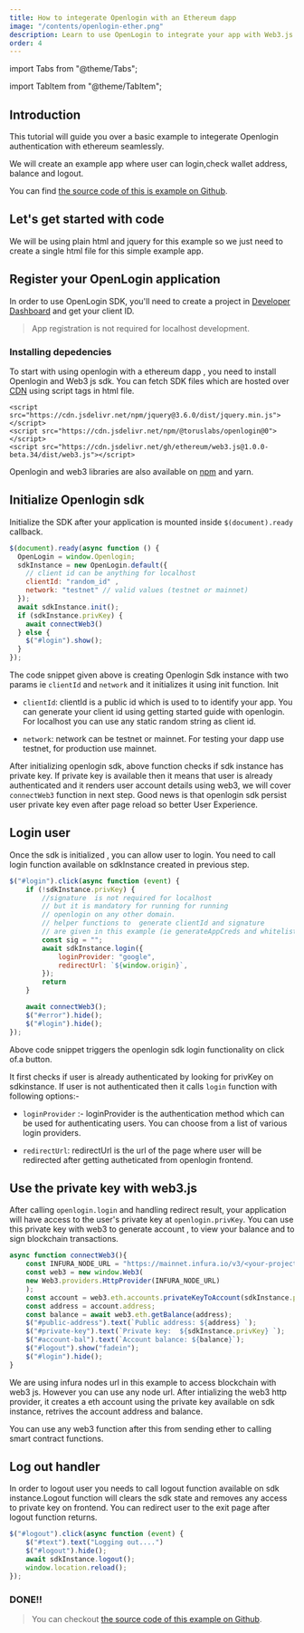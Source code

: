 ```yaml
---
title: How to integerate Openlogin with an Ethereum dapp
image: "/contents/openlogin-ether.png"
description: Learn to use OpenLogin to integrate your app with Web3.js
order: 4
---
```


import Tabs from "@theme/Tabs";

import TabItem from "@theme/TabItem";

## Introduction

This tutorial will guide you over a basic example to integerate Openlogin authentication with ethereum seamlessly.

We will create an example app where user can login,check wallet address, balance and logout.



You can find [the source code of this is example on Github](https://github.com/himanshuchawla009/openlogin-web-example).

## Let's get started with code

We will be using plain html and jquery for this example so we just need to create a single html file for this simple example app.


## Register your OpenLogin application

In order to use OpenLogin SDK, you'll need to create a project in
[Developer Dashboard](https://developer.tor.us) and get your client ID.

> App registration is not required for localhost development.

### Installing depedencies

To start with using openlogin with a ethereum dapp , you need to install Openlogin and Web3 js sdk. You can fetch SDK files which are hosted over [CDN](https://www.jsdelivr.com/package/npm/@toruslabs/openlogin) using script tags in html file.



```shell
<script src="https://cdn.jsdelivr.net/npm/jquery@3.6.0/dist/jquery.min.js"></script>
<script src="https://cdn.jsdelivr.net/npm/@toruslabs/openlogin@0"></script>
<script src="https://cdn.jsdelivr.net/gh/ethereum/web3.js@1.0.0-beta.34/dist/web3.js"></script>
```

Openlogin and web3 libraries are also available on [npm](https://www.npmjs.com/package/@toruslabs/openlogin) and yarn.


## Initialize Openlogin sdk

Initialize the SDK after your application is mounted inside `$(document).ready` callback.

```js
$(document).ready(async function () {
  OpenLogin = window.Openlogin;
  sdkInstance = new OpenLogin.default({
    // client id can be anything for localhost
    clientId: "random_id" ,
    network: "testnet" // valid values (testnet or mainnet)
  });
  await sdkInstance.init();
  if (sdkInstance.privKey) {
    await connectWeb3()
  } else {
    $("#login").show();
  }
});
```

The code snippet given above is creating Openlogin Sdk instance  with two params ie `clientId` and `network` and it initializes it using init function. Init

- `clientId`: clientId is a public id which is used to to identify your app. You can generate your client id using getting started guide with openlogin. For localhost you can use any static random string as client id.

- `network`: network can be testnet or mainnet. For testing your dapp use testnet, for production use mainnet.

After initializing openlogin sdk, above function checks if sdk instance has private key. If private key is available then it means that user is already authenticated and it renders user account details using web3, we will cover `connectWeb3` function in next step. Good news is that openlogin sdk persist user private key even after page reload so better User Experience.

## Login user

Once the sdk is initialized , you can allow user to login. You need to call login function available on sdkInstance created in previous step.

```js
$("#login").click(async function (event) {
    if (!sdkInstance.privKey) {
        //signature  is not required for localhost
        // but it is mandatory for running for running
        // openlogin on any other domain.
        // helper functions to  generate clientId and signature
        // are given in this example (ie generateAppCreds and whitelistOrigin).
        const sig = "";
        await sdkInstance.login({
            loginProvider: "google",
            redirectUrl: `${window.origin}`,
        });
        return
    }

    await connectWeb3();
    $("#error").hide();
    $("#login").hide();
});
```

Above code snippet triggers the openlogin sdk login functionality on click of.a button.

It first checks if user is already authenticated by looking for privKey on sdkinstance. If user is not authenticated then it calls `login` function with following options:-

- `loginProvider` :- loginProvider is the authentication method which can be used for authenticating users. You can choose from a list of various login providers.

- `redirectUrl`: redirectUrl is the url of the page where user will be redirected after getting autheticated from openlogin frontend.

## Use the private key with web3.js

After calling `openlogin.login` and handling redirect result, your application will have access to the user's private key at `openlogin.privKey`. You can use this private key with web3 to generate account , to view your balance and to sign blockchain transactions.


```js
async function connectWeb3(){
    const INFURA_NODE_URL = "https://mainnet.infura.io/v3/<your-project-id>";
    const web3 = new window.Web3(
    new Web3.providers.HttpProvider(INFURA_NODE_URL)
    );
    const account = web3.eth.accounts.privateKeyToAccount(sdkInstance.privKey);
    const address = account.address;
    const balance = await web3.eth.getBalance(address);
    $("#public-address").text(`Public address: ${address} `);
    $("#private-key").text(`Private key:  ${sdkInstance.privKey} `);
    $("#account-bal").text(`Account balance: ${balance}`);
    $("#logout").show("fadein");
    $("#login").hide();
}
```

We are using infura nodes url in this example to access blockchain with web3 js. However you can use any node url. After intializing the web3 http provider, it creates a eth account using the private key available on sdk instance, retrives the account address and balance.

You can use any web3 function after this from sending ether to calling smart contract functions.

## Log out handler

In order to logout user you needs to call logout function available on sdk instance.Logout function will clears the sdk state and removes any access to private key on frontend. You can redirect user to the exit page after logout function returns.

```js
$("#logout").click(async function (event) {
    $("#text").text("Logging out....")
    $("#logout").hide();
    await sdkInstance.logout();
    window.location.reload();
});
```

### DONE!!
> You can checkout [the source code of this example on Github](https://github.com/himanshuchawla009/openlogin-web-example).

